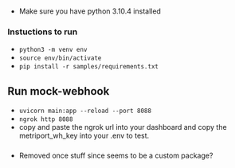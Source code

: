 ###

- Make sure you have python 3.10.4 installed

### Instuctions to run

- `python3 -m venv env`
- `source env/bin/activate`
- `pip install -r samples/requirements.txt`

## Run mock-webhook

- `uvicorn main:app --reload --port 8088`
- `ngrok http 8088`
- copy and paste the ngrok url into your dashboard and copy the metriport_wh_key into your .env to test.

###

- Removed once stuff since seems to be a custom package?
